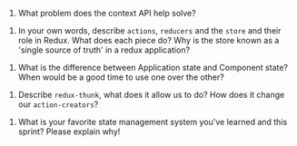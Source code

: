 1. What problem does the context API help solve?

 <!-- allows passing of props to child component without prop drilling -->

1. In your own words, describe `actions`, `reducers` and the `store` and their role in Redux. What does each piece do? Why is the store known as a 'single source of truth' in a redux application?

<!-- store holds all of the state, reducers hold action calls, actions run pure functions that change state  -->


1. What is the difference between Application state and Component state? When would be a good time to use one over the other?

<!-- component state is state held in the components, best with smaller projects. Application state can be passed to all components making it easier to work with huge projects -->


1. Describe `redux-thunk`, what does it allow us to do? How does it 
change our `action-creators`?


<!-- redux thunk allows us to run async actions. our action creators can have multiple dispatches -->

1. What is your favorite state management system you've learned and this sprint? Please explain why!

<!-- i hate redux because its confusing but also love it because its quite awesome the amount of power and control you have -->